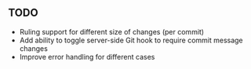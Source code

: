 ## TODO
+ Ruling support for different size of changes (per commit)
+ Add ability to toggle server-side Git hook to require commit message changes
+ Improve error handling for different cases
